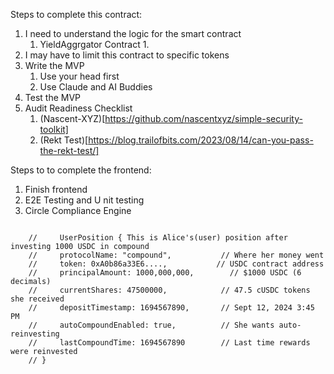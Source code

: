 Steps to complete this contract:
1. I need to understand the logic for the smart contract
   1. YieldAggrgator Contract
      1. 
2. I may have to limit this contract to specific tokens
3. Write the MVP 
   1. Use your head first
   2. Use Claude and AI Buddies
4. Test the MVP
5. Audit Readiness Checklist
   1. (Nascent-XYZ)[https://github.com/nascentxyz/simple-security-toolkit]
   2. (Rekt Test)[https://blog.trailofbits.com/2023/08/14/can-you-pass-the-rekt-test/]

Steps to to complete the frontend:
1. Finish frontend
2. E2E Testing and U nit testing
3. Circle Compliance Engine


```solidity

    //     UserPosition { This is Alice's(user) position after investing 1000 USDC in compound
    //     protocolName: "compound",           // Where her money went
    //     token: 0xA0b86a33E6....,           // USDC contract address
    //     principalAmount: 1000,000,000,        // $1000 USDC (6 decimals)
    //     currentShares: 47500000,            // 47.5 cUSDC tokens she received
    //     depositTimestamp: 1694567890,       // Sept 12, 2024 3:45 PM
    //     autoCompoundEnabled: true,          // She wants auto-reinvesting
    //     lastCompoundTime: 1694567890        // Last time rewards were reinvested
    // }
```
